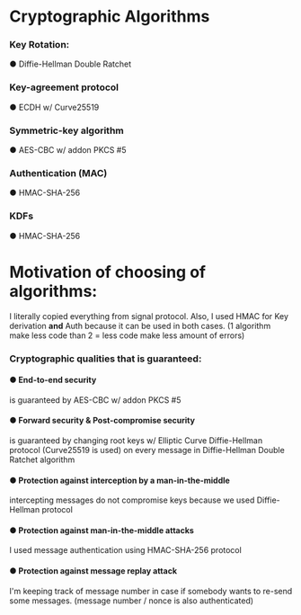 # Cryptographic Algorithms

### Key Rotation:
● Diffie-Hellman Double Ratchet

### Key-agreement protocol
● ECDH w/ Curve25519

### Symmetric-key algorithm
● AES-CBC w/ addon PKCS #5
### Authentication (MAC)
● HMAC-SHA-256

### KDFs
● HMAC-SHA-256


# Motivation of choosing of algorithms:
I literally copied everything from signal protocol.
Also, I used HMAC for Key derivation **and** Auth because it can be used in both cases.
(1 algorithm make less code than 2 = less code make less amount of errors)

### Cryptographic qualities that is guaranteed: 
#### ● End-to-end security
is guaranteed by AES-CBC w/ addon PKCS #5
#### ● Forward security & Post-compromise security
is guaranteed by changing root keys w/ Elliptic Curve Diffie-Hellman protocol (Curve25519 is used) on every message in Diffie-Hellman Double Ratchet algorithm
#### ● Protection against interception by a man-in-the-middle
intercepting messages do not compromise keys because we used Diffie-Hellman protocol
#### ● Protection against man-in-the-middle attacks 
I used message authentication using HMAC-SHA-256 protocol
#### ● Protection against message replay attack
I'm keeping track of message number in case if somebody wants to re-send some messages. (message number / nonce is also authenticated)
